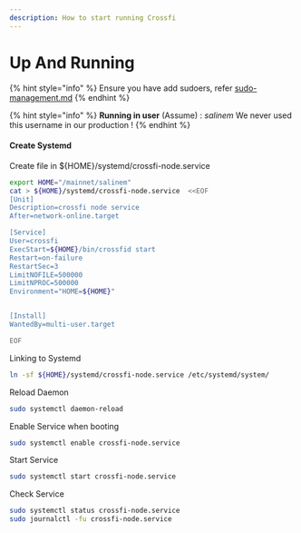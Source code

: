 ```yaml
---
description: How to start running Crossfi
---
```


# Up And Running

{% hint style="info" %}
Ensure you have add sudoers, refer [sudo-management.md](../../../security/sudo-management.md "mention")
{% endhint %}

{% hint style="info" %}
**Running in user** (Assume) : _salinem_ We never used this username in our production !
{% endhint %}

#### Create Systemd

Create file in ${HOME}/systemd/crossfi-node.service

```bash
export HOME="/mainnet/salinem"
cat > ${HOME}/systemd/crossfi-node.service  <<EOF
[Unit]
Description=crossfi node service
After=network-online.target

[Service]
User=crossfi
ExecStart=${HOME}/bin/crossfid start 
Restart=on-failure
RestartSec=3
LimitNOFILE=500000
LimitNPROC=500000
Environment="HOME=${HOME}"


[Install]
WantedBy=multi-user.target

EOF
```

Linking to Systemd

```bash
ln -sf ${HOME}/systemd/crossfi-node.service /etc/systemd/system/
```

Reload Daemon

```bash
sudo systemctl daemon-reload
```

Enable Service when booting

```bash
sudo systemctl enable crossfi-node.service
```

Start Service

```bash
sudo systemctl start crossfi-node.service
```

Check Service

```bash
sudo systemctl status crossfi-node.service
sudo journalctl -fu crossfi-node.service
```

